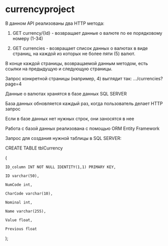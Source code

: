 # currencyproject
В данном API реализованы два HTTP метода:
1) GET currency/{Id} - возвращает данные о валюте по ее порядковому номеру (1-34)

2) GET currencies - возвращает список данных о валютах в виде страниц, на каждой из которых не более пяти (5) валют.

В конце каждой страницы, возвращаемой данным методом, есть ссылки на предыдущую и следующую страницы.

Запрос конкретной страницы (например, 4) выглядит так: .../currencies?page=4

Данные о валютах хранятся в базе данных SQL SERVER

База данных обновляется каждый раз, когда пользователь делает HTTP запрос

Если в базе данных нет нужных строк, они заносятся в нее

Работа с базой данных реализована с помощью ORM Entity Framework

Запрос для создания нужной таблицы в SQL SERVER:

CREATE TABLE tblCurrency

(

	ID_column INT NOT NULL IDENTITY(1,1) PRIMARY KEY,

	ID varchar(50),

	NumCode int,

	CharCode varchar(10),

	Nominal int,

	Name varchar(255),

	Value float,

	Previous float

);
